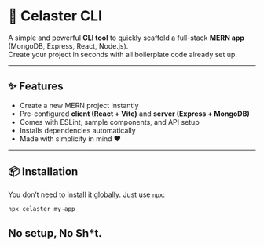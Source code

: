 # 🚀 Celaster CLI

A simple and powerful **CLI tool** to quickly scaffold a full-stack **MERN app** (MongoDB, Express, React, Node.js).  
Create your project in seconds with all boilerplate code already set up.

---

## ✨ Features
- Create a new MERN project instantly
- Pre-configured **client (React + Vite)** and **server (Express + MongoDB)**
- Comes with ESLint, sample components, and API setup
- Installs dependencies automatically
- Made with simplicity in mind ❤️

---

## 📦 Installation

You don’t need to install it globally. Just use `npx`:

```bash
npx celaster my-app
```

## No setup, No Sh*t.